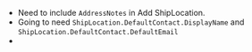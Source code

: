 - Need to include `AddressNotes` in Add ShipLocation.
- Going to need `ShipLocation.DefaultContact.DisplayName` and `ShipLocation.DefaultContact.DefaultEmail`
- 